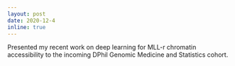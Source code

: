 ```yaml
---
layout: post
date: 2020-12-4
inline: true
---
```


Presented my recent work on deep learning for MLL-r chromatin accessibility to the incoming DPhil Genomic Medicine and Statistics cohort.
